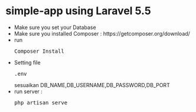 # simple-app using Laravel 5.5

<ul>
  <li>Make sure you set your Database</li>
  <li>Make sure you installed Composer : <a>https://getcomposer.org/download/</a></li>
  <li>run <pre>Composer Install</pre></li>
  <li>Setting file <pre>.env</pre> sesuaikan DB_NAME,DB_USERNAME,DB_PASSWORD,DB_PORT</li>
  <li>run server : <pre>php artisan serve</pre></li>
  
</ul>

